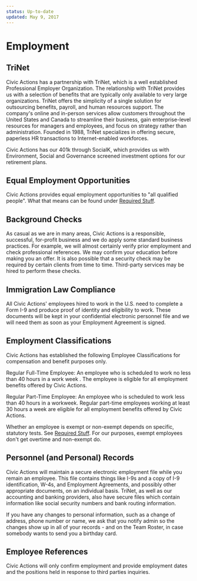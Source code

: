 ```yaml
---
status: Up-to-date
updated: May 9, 2017
---
```


# Employment

## <a name="trinet"></a>TriNet

Civic Actions has a partnership with TriNet, which is a well established Professional Employer Organization. The relationship with TriNet provides us with a selection of benefits that are typically only available to very large organizations. TriNet offers the simplicity of a single solution for outsourcing benefits, payroll, and human resources support. The company's online and in-person services allow customers throughout the United States and Canada to streamline their business, gain enterprise-level resources for managers and employees, and focus on strategy rather than administration. Founded in 1988, TriNet specializes in offering secure, paperless HR transactions to Internet-enabled workforces.

Civic Actions has our 401k through SocialK, which provides us with Environment, Social and Governance screened investment options for our retirement plans.

## <a name="equal-opportunities"></a>Equal Employment Opportunities

Civic Actions provides equal employment opportunities to "all qualified people". What that means can be found under [Required Stuff](required-stuff.md).

## <a name="background-check"></a>Background Checks

As casual as we are in many areas, Civic Actions is a responsible, successful, for-profit business and we do apply some standard business practices. For example, we will almost certainly verify prior employment and check professional references. We may confirm your education before making you an offer. It is also possible that a security check may be required by certain clients from time to time. Third-party services may be hired to perform these checks.

## <a name="immigration-law"></a>Immigration Law Compliance

All Civic Actions' employees hired to work in the U.S. need to complete a Form I-9 and produce proof of identity and eligibility to work. These documents will be kept in your confidential electronic personnel file and we will need them as soon as your Employment Agreement is signed.

## <a name="employment-classification"></a>Employment Classifications

Civic Actions has established the following Employee Classifications for compensation and benefit purposes only.

Regular Full-Time Employee: An employee who is scheduled to work no less than 40 hours in a work week . The employee is eligible for all employment benefits offered by Civic Actions.

Regular Part-Time Employee: An employee who is scheduled to work less than 40 hours in a workweek. Regular part-time employees working at least 30 hours a week are eligible for all employment benefits offered by Civic Actions.

Whether an employee is exempt or non-exempt depends on specific, statutory tests. See [Required Stuff](required-stuff.md). For our purposes, exempt employees don't get overtime and non-exempt do.

## <a name="personrecord"></a>Personnel (and Personal) Records

Civic Actions will maintain a secure electronic employment file while you remain an employee. This file contains things like I-9s and a copy of I-9 identification, W-4s, and Employment Agreements, and possibly other appropriate documents, on an individual basis. TriNet, as well as our accounting and banking providers, also have secure files which contain information like social security numbers and bank routing information.

If you have any changes to personal information, such as a change of address, phone number or name, we ask that you notify admin so the changes show up in all of your records - and on the Team Roster, in case somebody wants to send you a birthday card.

## <a name="employee-reference"></a>Employee References

Civic Actions will only confirm employment and provide employment dates and the positions held in response to third parties inquiries.
